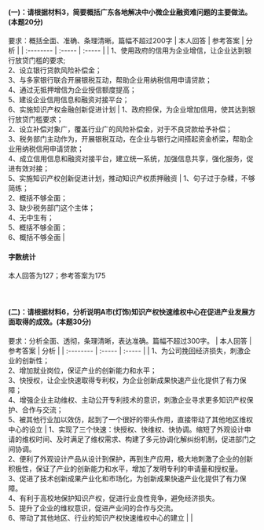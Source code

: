 #### (一)：请根据材料3，简要概括广东各地解决中小微企业融资难问题的主要做法。(本题20分)
要求：概括全面、准确、条理清晰。篇幅不超过200字
| 本人回答   | 参考答案 | 分析 |
| :-------- | :-----  | :----- |
| 1、使用政府的信用为企业增信，让企业达到银行放贷门槛的要求;<br>2、设立银行贷款风险补偿金；<br>3、与多家银行联合开展银税互动，帮助企业用纳税信用申请贷款；<br>4、通过无抵押增信为企业授信额度提高；<br>5、建设企业信用信息和融资对接平台；<br>6、实施知识产权金融创新促进计划 | 1、政府担保，为企业增加信用，使其达到银行放贷门槛要求；<br>2、设立补偿对象广，覆盖行业广的风险补偿金，对于不良贷款给予补偿；<br>3、税务部门主动作为，开展银税互动，在企业与银行之间搭起资金桥梁，帮助企业用纳税信用申请贷款；<br>4、成立信用信息和融资对接平台，建立统一系统，加强信息共享，强化服务，促进有效对接；<br>5、实施知识产权创新促进计划，推动知识产权质押融资 | 1、句子过于杂糅，不够简练；<br>2、概括不够全面；<br>3、缺少税务部门这个主体；<br>4、无中生有；<br>5、概括不够全面；<br>6、概括不够全面 |

#### 字数统计
本人回答为127；参考答案为175<br><br><br>

#### (二)：请根据材料6，分析说明A市(灯饰)知识产权快速维权中心在促进产业发展方面取得的成效。(本题30分)
要求：分析全面、透彻，条理清晰，表达准确。篇幅不超过300字。
| 本人回答   | 参考答案 | 分析 |
| :-------- | :-----  | :----- |
| 1、为公司挽回经济损失，刺激企业的创新性；<br>2、增加就业岗位，保证产业的创新能力和水平；<br>3、快授权，让企业快速取得专利权，为企业创新成果快速产业化提供了有力保障；<br>4、增强企业主动维权、主动公开专利技术的意识，刺激企业寻求更多知识产权保护、合作与交流；<br>5、被其他行业加以效仿，起到了一个很好的带头作用，直接带动了其他地区维权中心的设立 | 1、实现了三个快速：快授权、快维权、快协调。缩短了外观设计申请的维权时间、及时满足了维权需求、构建了多元协调化解纠纷机制，促进部门之间协调。<br>2、便利了外观设计产品从设计到保护，再到生产应用，极大地刺激了企业的创新积极性，保证了产业的创新能力和水平，增加了发明专利的申请量和授权量。<br>3、促进了技术创新成果产业化和市场化，为创新成果快速产业化提供了有力保障。<br>4、有利于高校地保护知识产权，促进行业良性竞争，避免经济损失。<br>5、提升了企业的维权意识，促进产业间的合作与交流。<br>6、带动了其他地区、行业的知识产权快速维权中心的建立 |  |